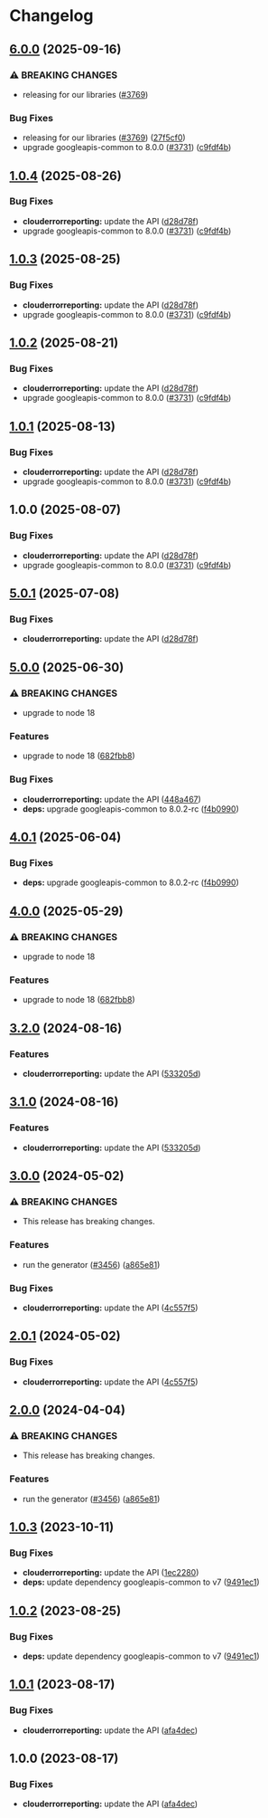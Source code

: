# Changelog

## [6.0.0](https://github.com/googleapis/google-api-nodejs-client/compare/clouderrorreporting-v5.0.1...clouderrorreporting-v6.0.0) (2025-09-16)


### ⚠ BREAKING CHANGES

* releasing for our libraries ([#3769](https://github.com/googleapis/google-api-nodejs-client/issues/3769))

### Bug Fixes

* releasing for our libraries ([#3769](https://github.com/googleapis/google-api-nodejs-client/issues/3769)) ([27f5cf0](https://github.com/googleapis/google-api-nodejs-client/commit/27f5cf0a0190a5e8e8bf970f7a7cf77c409f093e))
* upgrade googleapis-common to 8.0.0  ([#3731](https://github.com/googleapis/google-api-nodejs-client/issues/3731)) ([c9fdf4b](https://github.com/googleapis/google-api-nodejs-client/commit/c9fdf4b34d6c9bcf608eee35dd281d4680be9797))

## [1.0.4](https://github.com/googleapis/google-api-nodejs-client/compare/clouderrorreporting-v1.0.3...clouderrorreporting-v1.0.4) (2025-08-26)


### Bug Fixes

* **clouderrorreporting:** update the API ([d28d78f](https://github.com/googleapis/google-api-nodejs-client/commit/d28d78fcf4ebb820bffed33a795ed79d2bfc0fe1))
* upgrade googleapis-common to 8.0.0  ([#3731](https://github.com/googleapis/google-api-nodejs-client/issues/3731)) ([c9fdf4b](https://github.com/googleapis/google-api-nodejs-client/commit/c9fdf4b34d6c9bcf608eee35dd281d4680be9797))

## [1.0.3](https://github.com/googleapis/google-api-nodejs-client/compare/clouderrorreporting-v1.0.2...clouderrorreporting-v1.0.3) (2025-08-25)


### Bug Fixes

* **clouderrorreporting:** update the API ([d28d78f](https://github.com/googleapis/google-api-nodejs-client/commit/d28d78fcf4ebb820bffed33a795ed79d2bfc0fe1))
* upgrade googleapis-common to 8.0.0  ([#3731](https://github.com/googleapis/google-api-nodejs-client/issues/3731)) ([c9fdf4b](https://github.com/googleapis/google-api-nodejs-client/commit/c9fdf4b34d6c9bcf608eee35dd281d4680be9797))

## [1.0.2](https://github.com/googleapis/google-api-nodejs-client/compare/clouderrorreporting-v1.0.1...clouderrorreporting-v1.0.2) (2025-08-21)


### Bug Fixes

* **clouderrorreporting:** update the API ([d28d78f](https://github.com/googleapis/google-api-nodejs-client/commit/d28d78fcf4ebb820bffed33a795ed79d2bfc0fe1))
* upgrade googleapis-common to 8.0.0  ([#3731](https://github.com/googleapis/google-api-nodejs-client/issues/3731)) ([c9fdf4b](https://github.com/googleapis/google-api-nodejs-client/commit/c9fdf4b34d6c9bcf608eee35dd281d4680be9797))

## [1.0.1](https://github.com/googleapis/google-api-nodejs-client/compare/clouderrorreporting-v1.0.0...clouderrorreporting-v1.0.1) (2025-08-13)


### Bug Fixes

* **clouderrorreporting:** update the API ([d28d78f](https://github.com/googleapis/google-api-nodejs-client/commit/d28d78fcf4ebb820bffed33a795ed79d2bfc0fe1))
* upgrade googleapis-common to 8.0.0  ([#3731](https://github.com/googleapis/google-api-nodejs-client/issues/3731)) ([c9fdf4b](https://github.com/googleapis/google-api-nodejs-client/commit/c9fdf4b34d6c9bcf608eee35dd281d4680be9797))

## 1.0.0 (2025-08-07)


### Bug Fixes

* **clouderrorreporting:** update the API ([d28d78f](https://github.com/googleapis/google-api-nodejs-client/commit/d28d78fcf4ebb820bffed33a795ed79d2bfc0fe1))
* upgrade googleapis-common to 8.0.0  ([#3731](https://github.com/googleapis/google-api-nodejs-client/issues/3731)) ([c9fdf4b](https://github.com/googleapis/google-api-nodejs-client/commit/c9fdf4b34d6c9bcf608eee35dd281d4680be9797))

## [5.0.1](https://github.com/googleapis/google-api-nodejs-client/compare/clouderrorreporting-v5.0.0...clouderrorreporting-v5.0.1) (2025-07-08)


### Bug Fixes

* **clouderrorreporting:** update the API ([d28d78f](https://github.com/googleapis/google-api-nodejs-client/commit/d28d78fcf4ebb820bffed33a795ed79d2bfc0fe1))

## [5.0.0](https://github.com/googleapis/google-api-nodejs-client/compare/clouderrorreporting-v4.0.1...clouderrorreporting-v5.0.0) (2025-06-30)


### ⚠ BREAKING CHANGES

* upgrade to node 18

### Features

* upgrade to node 18 ([682fbb8](https://github.com/googleapis/google-api-nodejs-client/commit/682fbb869189ae92b3e9a194d37d0548af0c1f92))


### Bug Fixes

* **clouderrorreporting:** update the API ([448a467](https://github.com/googleapis/google-api-nodejs-client/commit/448a467e3bb748a322bcf95037cdb9b73107f42c))
* **deps:** upgrade googleapis-common to 8.0.2-rc ([f4b0990](https://github.com/googleapis/google-api-nodejs-client/commit/f4b099071040cfbcfe4a2e7d487d45ee93b369e0))

## [4.0.1](https://github.com/googleapis/google-api-nodejs-client/compare/clouderrorreporting-v4.0.0...clouderrorreporting-v4.0.1) (2025-06-04)


### Bug Fixes

* **deps:** upgrade googleapis-common to 8.0.2-rc ([f4b0990](https://github.com/googleapis/google-api-nodejs-client/commit/f4b099071040cfbcfe4a2e7d487d45ee93b369e0))

## [4.0.0](https://github.com/googleapis/google-api-nodejs-client/compare/clouderrorreporting-v3.2.0...clouderrorreporting-v4.0.0) (2025-05-29)


### ⚠ BREAKING CHANGES

* upgrade to node 18

### Features

* upgrade to node 18 ([682fbb8](https://github.com/googleapis/google-api-nodejs-client/commit/682fbb869189ae92b3e9a194d37d0548af0c1f92))

## [3.2.0](https://github.com/googleapis/google-api-nodejs-client/compare/clouderrorreporting-v3.1.0...clouderrorreporting-v3.2.0) (2024-08-16)


### Features

* **clouderrorreporting:** update the API ([533205d](https://github.com/googleapis/google-api-nodejs-client/commit/533205dc1ab9959853a6177fcd24f6669768740a))

## [3.1.0](https://github.com/googleapis/google-api-nodejs-client/compare/clouderrorreporting-v3.0.0...clouderrorreporting-v3.1.0) (2024-08-16)


### Features

* **clouderrorreporting:** update the API ([533205d](https://github.com/googleapis/google-api-nodejs-client/commit/533205dc1ab9959853a6177fcd24f6669768740a))

## [3.0.0](https://github.com/googleapis/google-api-nodejs-client/compare/clouderrorreporting-v2.0.1...clouderrorreporting-v3.0.0) (2024-05-02)


### ⚠ BREAKING CHANGES

* This release has breaking changes.

### Features

* run the generator ([#3456](https://github.com/googleapis/google-api-nodejs-client/issues/3456)) ([a865e81](https://github.com/googleapis/google-api-nodejs-client/commit/a865e81539b315d3b321650663ba0b2555b1e5a1))


### Bug Fixes

* **clouderrorreporting:** update the API ([4c557f5](https://github.com/googleapis/google-api-nodejs-client/commit/4c557f5a186799c1f4abe3b7afa3b1481f187b14))

## [2.0.1](https://github.com/googleapis/google-api-nodejs-client/compare/clouderrorreporting-v2.0.0...clouderrorreporting-v2.0.1) (2024-05-02)


### Bug Fixes

* **clouderrorreporting:** update the API ([4c557f5](https://github.com/googleapis/google-api-nodejs-client/commit/4c557f5a186799c1f4abe3b7afa3b1481f187b14))

## [2.0.0](https://github.com/googleapis/google-api-nodejs-client/compare/clouderrorreporting-v1.0.3...clouderrorreporting-v2.0.0) (2024-04-04)


### ⚠ BREAKING CHANGES

* This release has breaking changes.

### Features

* run the generator ([#3456](https://github.com/googleapis/google-api-nodejs-client/issues/3456)) ([a865e81](https://github.com/googleapis/google-api-nodejs-client/commit/a865e81539b315d3b321650663ba0b2555b1e5a1))

## [1.0.3](https://github.com/googleapis/google-api-nodejs-client/compare/clouderrorreporting-v1.0.2...clouderrorreporting-v1.0.3) (2023-10-11)


### Bug Fixes

* **clouderrorreporting:** update the API ([1ec2280](https://github.com/googleapis/google-api-nodejs-client/commit/1ec22807b2403c3a90b667a550aabfb2b51637a5))
* **deps:** update dependency googleapis-common to v7 ([9491ec1](https://github.com/googleapis/google-api-nodejs-client/commit/9491ec1cdc3c413e7d73edcfcd59cf5c28a7c855))

## [1.0.2](https://github.com/googleapis/google-api-nodejs-client/compare/clouderrorreporting-v1.0.1...clouderrorreporting-v1.0.2) (2023-08-25)


### Bug Fixes

* **deps:** update dependency googleapis-common to v7 ([9491ec1](https://github.com/googleapis/google-api-nodejs-client/commit/9491ec1cdc3c413e7d73edcfcd59cf5c28a7c855))

## [1.0.1](https://github.com/googleapis/google-api-nodejs-client/compare/clouderrorreporting-v1.0.0...clouderrorreporting-v1.0.1) (2023-08-17)


### Bug Fixes

* **clouderrorreporting:** update the API ([afa4dec](https://github.com/googleapis/google-api-nodejs-client/commit/afa4dec030a8d24349b9a5a3e2e81ac9b6083076))

## 1.0.0 (2023-08-17)


### Bug Fixes

* **clouderrorreporting:** update the API ([afa4dec](https://github.com/googleapis/google-api-nodejs-client/commit/afa4dec030a8d24349b9a5a3e2e81ac9b6083076))
